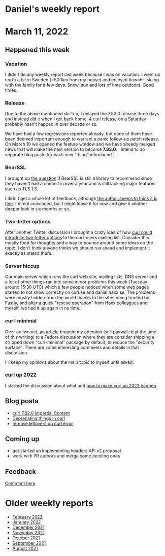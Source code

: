# Daniel's weekly report

# March 11, 2022

## Happened this week

### Vacation

I didn't do any weekly report last week because I was on vacation. I went up
north a bit in Sweden (~500km from my house) and enjoyed downhill skiing with
the family for a few days. Snow, sun and lots of time outdoors. Good times.

### Release

Due to the above mentioned ski-trip, I delayed the 7.82.0 release three days
and instead did it when I got back home. A curl release on a Saturday probably
hasn't happen in over decade or so.

We have had a few regressions reported already, but none of them have been
deemed important enough to warrant a panic follow-up patch release. On March
10 we opened the feature window and we have already merged news that will make
the next version to become **7.83.0**. I intend to do separate blog posts for
each new "thing" introduced...

### BearSSL

I brought up [the question](https://curl.se/mail/lib-2022-03/0019.html) if
BearSSL is still a library to recommend since they haven't had a commit in over
a year and is still lacking major features such as TLS 1.3.

I didn't get a whole lot of feedback, although [the author seems to think it
is fine](https://twitter.com/FiloSottile/status/1501583574675435520). I'm not
convinced, but I might leave it for now and give it another deeper look in six
months or so.

### Two-letter options

After another Twitter discussion I brought a crazy idea of how [curl could
introduce two-letter options](https://curl.se/mail/archive-2022-03/0033.html)
to the curl-users mailing list. Consider this mostly food for thoughts and a
way to bounce around some ideas on the topic. I don't think anyone thinks we
should run ahead and implement it exactly as stated there.

### Server hiccup

Our main server which runs the curl web site, mailing lists, DNS server and a
lot of other things ran into some minor problems this week (Tuesday around
15:30 UTC) which a few people noticed when some web pages started to not show
correctly on curl.se and daniel.haxx.se. The problems were mostly hidden from
the world thanks to the sites being fronted by Fastly, and after a quick
"rescue operation" from Haxx colleagues and myself, we had it up again in no
time.

### curl-minimal

Over on lwn.net, [an article](https://lwn.net/Articles/887313/) brought my
attention (still paywalled at the time of this writing) to a Fedora discussion
where they are consider shipping a stripped down "curl-minimal" package by
default, to reduce the "security surface". There are some interesting comments
and details in that discussion.

I'll keep my opinions about the main topic to myself until asked.

### curl up 2022

I started the discussion about what and [how to make curl up 2022
happen](https://curl.se/mail/meet-2022-03/0000.html).

## Blog posts

- [curl 7.82.0 Impartial Content](https://daniel.haxx.se/blog/2022/03/05/curl-7-82-0-impartial-content/)
- [Deprecating things in curl](https://daniel.haxx.se/blog/2022/03/10/deprecating-things-in-curl/)
- [remove leftovers on curl error](https://daniel.haxx.se/blog/2022/03/11/remove-leftovers-on-curl-error/)

## Coming up

- get started on implementing headers API v2 proposal
- work with PR authors and merge some pending ones

## Feedback

[Comment here](https://github.com/bagder/log/discussions)


# Older weekly reports

- [February 2022](February-2022.md)
- [January 2022](January-2022.md)
- [December 2021](December-2021.md)
- [November 2021](November-2021.md)
- [October 2021](October-2021.md)
- [September 2021](September-2021.md)
- [August 2021](August-2021.md)
